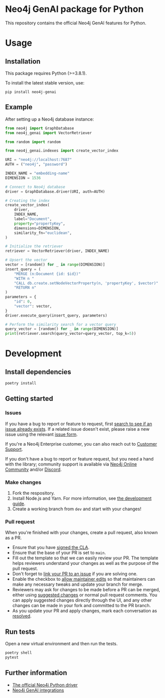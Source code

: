 # Neo4j GenAI package for Python

This repository contains the official Neo4j GenAI features for Python.

# Usage

## Installation

This package requires Python (>=3.8.1).

To install the latest stable version, use:

```shell
pip install neo4j-genai
```

## Example

After setting up a Neo4j database instance:

```python
from neo4j import GraphDatabase
from neo4j_genai import VectorRetriever

from random import random

from neo4j_genai.indexes import create_vector_index

URI = "neo4j://localhost:7687"
AUTH = ("neo4j", "password")

INDEX_NAME = "embedding-name"
DIMENSION = 1536

# Connect to Neo4j database
driver = GraphDatabase.driver(URI, auth=AUTH)

# Creating the index
create_vector_index(
    driver,
    INDEX_NAME,
    label="Document",
    property="propertyKey",
    dimensions=DIMENSION,
    similarity_fn="euclidean",
)

# Initialize the retriever
retriever = VectorRetriever(driver, INDEX_NAME)

# Upsert the vector
vector = [random() for _ in range(DIMENSION)]
insert_query = (
    "MERGE (n:Document {id: $id})"
    "WITH n "
    "CALL db.create.setNodeVectorProperty(n, 'propertyKey', $vector)"
    "RETURN n"
)
parameters = {
    "id": 0,
    "vector": vector,
}
driver.execute_query(insert_query, parameters)

# Perform the similarity search for a vector query
query_vector = [random() for _ in range(DIMENSION)]
print(retriever.search(query_vector=query_vector, top_k=5))

```

# Development

## Install dependencies

```bash
poetry install
```


## Getting started

### Issues

If you have a bug to report or feature to request, first
[search to see if an issue already exists](https://docs.github.com/en/github/searching-for-information-on-github/searching-on-github/searching-issues-and-pull-requests#search-by-the-title-body-or-comments).
If a related issue doesn't exist, please raise a new issue using the relevant
[issue form](https://github.com/neo4j/neo4j-genai-python/issues/new/choose).

If you're a Neo4j Enterprise customer, you can also reach out to [Customer Support](http://support.neo4j.com/).

If you don't have a bug to report or feature request, but you need a hand with
the library; community support is available via [Neo4j Online Community](https://community.neo4j.com/)
and/or [Discord](https://discord.gg/neo4j).

### Make changes

1. Fork the respository.
2. Install Node.js and Yarn. For more information, see [the development guide](./docs/contributing/DEVELOPING.md).
3. Create a working branch from `dev` and start with your changes!

### Pull request

When you're finished with your changes, create a pull request, also known as a PR.

* Ensure that you have [signed the CLA](https://neo4j.com/developer/contributing-code/#sign-cla).
* Ensure that the base of your PR is set to `main`.
* Fill out the template so that we can easily review your PR. The template helps
reviewers understand your changes as well as the purpose of the pull request.
* Don't forget to [link your PR to an issue](https://docs.github.com/en/issues/tracking-your-work-with-issues/linking-a-pull-request-to-an-issue)
if you are solving one.
* Enable the checkbox to [allow maintainer edits](https://docs.github.com/en/pull-requests/collaborating-with-pull-requests/working-with-forks/allowing-changes-to-a-pull-request-branch-created-from-a-fork)
so that maintainers can make any necessary tweaks and update your branch for merge.
* Reviewers may ask for changes to be made before a PR can be merged, either using
[suggested changes](https://docs.github.com/en/pull-requests/collaborating-with-pull-requests/reviewing-changes-in-pull-requests/incorporating-feedback-in-your-pull-request)
or normal pull request comments. You can apply suggested changes directly through
the UI, and any other changes can be made in your fork and committed to the PR branch.
* As you update your PR and apply changes, mark each conversation as [resolved](https://docs.github.com/en/github/collaborating-with-issues-and-pull-requests/commenting-on-a-pull-request#resolving-conversations).


## Run tests

Open a new virtual environment and then run the tests.

```bash
poetry shell
pytest
```

## Further information

-   [The official Neo4j Python driver](https://github.com/neo4j/neo4j-python-driver)
-   [Neo4j GenAI integrations](https://neo4j.com/docs/cypher-manual/current/genai-integrations/)
